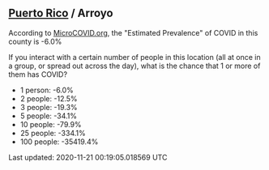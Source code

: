 
## [Puerto Rico](/united-states/puerto-rico) / Arroyo

According to [MicroCOVID.org](http://microcovid.org),
the "Estimated Prevalence" of COVID in this county is -6.0%

If you interact with a certain number of people in this location
(all at once in a group, or spread out across the day), what is the chance that
1 or more of them has COVID?

- 1 person: -6.0%
- 2 people: -12.5%
- 3 people: -19.3%
- 5 people: -34.1%
- 10 people: -79.9%
- 25 people: -334.1%
- 100 people: -35419.4%

Last updated: 2020-11-21 00:19:05.018569 UTC
